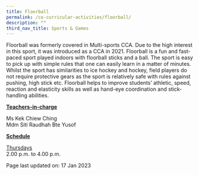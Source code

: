 ```yaml
---
title: Floorball
permalink: /co-curricular-activities/floorball/
description: ""
third_nav_title: Sports & Games
---
```

<p>Floorball was formerly covered in Multi-sports CCA. Due to the high interest in this sport, it was introduced as a CCA in 2021. Floorball is a fun and fast-paced sport played indoors with floorball sticks and a ball. The sport is easy to pick up with simple rules that one can easily learn in a matter of minutes. Whilst the sport has similarities to ice hockey and hockey, field players do not require protective gears as the sport is relatively safe with rules against pushing, high stick etc. Floorball helps to improve students’ athletic, speed, reaction and elasticity skills as well as hand-eye coordination and stick-handling abilities.</p>
<p><u><strong>Teachers-in-charge</strong></u></p>
<p>Ms Kek Chiew Ching<br>Mdm Siti Raudhah Bte Yusof</p>
<p><u><strong>Schedule</strong></u></p>
<p><u>Thursdays</u><br>2.00 p.m. to 4.00 p.m.</p>

<p>Page last updated on: 17 Jan 2023</p>